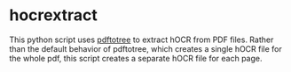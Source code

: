 # hocrextract

This python script uses [pdftotree](https://github.com/HazyResearch/pdftotree) to extract hOCR from PDF files. Rather than the default behavior of pdftotree, which creates a single hOCR file for the whole pdf, this script creates a separate hOCR file for each page.